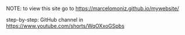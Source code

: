 NOTE: to view this site go to
https://marcelomoniz.github.io/mywebsite/

step-by-step:
  GitHub channel in https://www.youtube.com/shorts/WqOXxoGSpbs
